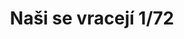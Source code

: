 ---
title: "Naši se vracejí  1/72"
price: 7400.00 
desc: "LIMITED EDITION, Naši se vracejí  1/72, razmera: 1/72"
img_path: "/assets/img/2120.jpg"
brand: AMMO
available: true
special_offer: false
new: false
soon: false
cat: "Plasticne-Makete"
subcat: "PM-EDUARD"
subsubcat: ""
---